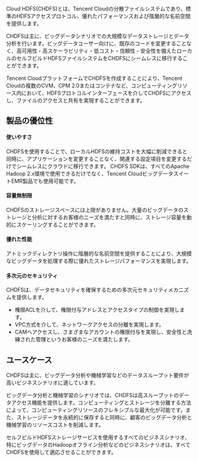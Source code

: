 Cloud HDFS(CHDFS)とは、Tencent Cloudの分散ファイルシステムであり、標準のHDFSアクセスプロトコル、優れたパフォーマンスおよび階層的な名前空間を提供します。

CHDFSは主に、ビッグデータシナリオでの大規模なデータストレージとデータ分析を行います。ビッグデータユーザー向けに、既存のコードを変更することなく、高可用性・高スケーラビリティ・低コスト・信頼性・安全性を備えたローカルのセルフビルドHDFSファイルシステムをCHDFSにシームレスに移行することができます。

Tencent CloudプラットフォームでCHDFSを作成することにより、Tencent Cloudの複数のCVM、CPM 2.0またはコンテナなど、コンピューティングリソース内において、HDFSプロトコルインターフェースを介してCHDFSにアクセスし、ファイルのアクセスと共有を実現することができます。

## 製品の優位性

#### 使いやすさ
CHDFSを使用することで、ローカルHDFSの維持コストを大幅に削減できると同時に、アプリケーションを変更することなく、関連する設定項目を変更するだけでシームレスにクラウドに移行できます。
CHDFS SDKは、すべてのApache Hadoop 2.x環境で使用できるだけでなく、Tencent CloudビッグデータスイートEMR製品でも使用可能です。

#### 容量無制限
CHDFSのストレージスペースには上限がありません。大量のビッグデータのストレージと分析に対するお客様のニーズを満たすと同時に、ストレージ容量を動的にスケーリングすることができます。

#### 優れた性能
アトミックディレクトリ操作に階層的な名前空間を提供することにより、大規模なビッグデータを処理する際に優れたストレージパフォーマンスを実現します。

#### 多次元のセキュリティ
CHDFSは、データセキュリティを確保するための多次元セキュリティメカニズムを提供します。
- 権限ACLを介して、権限付与アドレスとアクセスタイプの制御を実現します。
- VPC方式を介して、ネットワークアクセスの分離を実現します。
- CAMへアクセスし、さまざまなアカウントの権限付与を実現し、安全性と洗練された管理というお客様のニーズを満たします。



## ユースケース
CHDFSは主に、ビッグデータ分析や機械学習などのデータスループット要件が高いビジネスシナリオに適しています。

ビッグデータ分析と機械学習のシナリオでは、CHDFSは高スループットのデータアクセス機能を提供します。コンピューティングとストレージを分離する方法によって、コンピューティングリソースのフレキシブルな最大化が可能です。また、ストレージデータを永続的に保存すると同時に、顧客のビッグデータ分析と機械学習のリソースコストを削減します。

セルフビルドHDFSストレージサービスを使用するすべてのビジネスシナリオ、特にビッグデータのHadoopオフライン分析などのビジネスシナリオは、すべてCHDFSを使用して適応させることができます。


